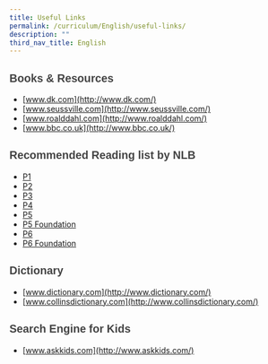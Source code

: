 ```yaml
---
title: Useful Links
permalink: /curriculum/English/useful-links/
description: ""
third_nav_title: English
---
```

<h2 style="text-align: left;"><span style="background-color: initial; font-size: 0.9375em;"><font color="#444444" face="arial, sans-serif">Books & Resources</font></span></h2>

*   [www.dk.com](http://www.dk.com/)
*   [www.seussville.com](http://www.seussville.com/)
*   [www.roalddahl.com](http://www.roalddahl.com/)
*   [www.bbc.co.uk](http://www.bbc.co.uk/)

<h2 style="text-align: left;"><span style="background-color: initial; font-size: 0.9375em;"><font color="#444444" face="arial, sans-serif">Recommended Reading list by NLB</font></span></h2>

*   [P1](/files/P1.pdf)
*   [P2](/files/P2.pdf)
*   [P3](/files/P3.pdf)
*   [P4](/files/P4.pdf)
*   [P5](/files/P5.pdf)
*   [P5 Foundation](/files/P5%20Foundation.pdf)
*   [P6](/files/P6.pdf)
*   [P6 Foundation](/files/P6.pdf)

<h2 style="text-align: left;"><span style="background-color: initial; font-size: 0.9375em;"><font color="#444444" face="arial, sans-serif">Dictionary</font></span></h2>

*   [www.dictionary.com](http://www.dictionary.com/)
*   [www.collinsdictionary.com](http://www.collinsdictionary.com/)

<h2 style="text-align: left;"><span style="background-color: initial; font-size: 0.9375em;"><font color="#444444" face="arial, sans-serif">Search Engine for Kids</font></span></h2>


*   [www.askkids.com](http://www.askkids.com/)